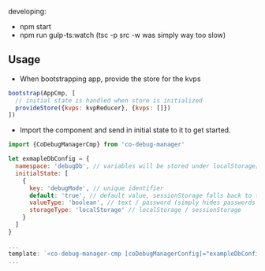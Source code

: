 developing:

- npm start
- npm run gulp-ts:watch (tsc -p src -w was simply way too slow)

## Usage

- When bootstrapping app, provide the store for the kvps

```javascript
bootstrap(AppCmp, [
  // initial state is handled when store is initialized
  provideStore({kvps: kvpReducer}, {kvps: []})
])
```

- Import the component and send in initial state to it to get started.

```javascript
import {CoDebugManagerCmp} from 'co-debug-manager'

let exmapleDbConfig = {
  namespace: 'debugDb', // variables will be stored under localStorage['debugDb' + '.' + 'myKey']
  initialState: [
    {
      key: 'debugMode', // unique identifier
      default: 'true', // default value, sessionStorage falls back to this
      valueType: 'boolean', // text / password (simply hides passwords from GUI)
      storageType: 'localStorage' // localStorage / sessionStorage
    }
  ]
}

...
template: `<co-debug-manager-cmp [coDebugManagerConfig]="exampleDbConfig"></co-debug-manager-cmp>`
...
```
